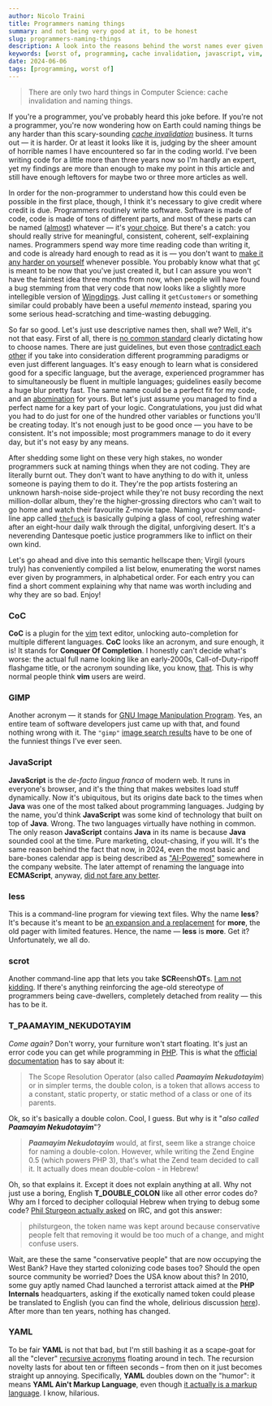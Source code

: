 ```yaml
---
author: Nicolo Traini
title: Programmers naming things
summary: and not being very good at it, to be honest
slug: programmers-naming-things
description: A look into the reasons behind the worst names ever given to something by programmers.
keywords: [worst of, programming, cache invalidation, javascript, vim, php]
date: 2024-06-06
tags: [programming, worst of]
---
```


> There are only two hard things in Computer Science: cache invalidation and naming things.

If you're a programmer, you've probably heard this joke before. If you're not a programmer, you're now
 wondering how on Earth could naming things be any harder than this scary-sounding
 _[cache invalidation](https://www.reddit.com/media?url=https%3A%2F%2Fi.redd.it%2Fmalf7gt4qdj21.jpg "comic strip on Reddit")_
 business. It turns out — it is harder. Or at least it looks like it is, judging by the sheer amount
 of horrible names I have encountered so far in the coding world. I've been writing code for a little
 more than three years now so I'm hardly an expert, yet my findings are more than enough to make my
 point in this article and still have enough leftovers for maybe two or three more articles as well.

In order for the non-programmer to understand how this could even be possible in the first place,
though, I think it's necessary to give credit where credit is due. Programmers routinely write software.
Software is made of code, code is made of tons of different parts, and most of these parts can be named
([almost](https://github.com/AnanthaRajuC/Reserved-Key-Words-list-of-various-programming-languages "'Reserved Keywords list of various programming languages' on GitHub"))
whatever — it's [your choice](https://www.youtube.com/watch?v=ozYaB5WrD_0 "'It's your choice.flv' on YouTube").
But there's a catch: you should really strive for meaningful, consistent, coherent, self-explaining names.
Programmers spend way more time reading code than writing it, and code is already hard enough to read as it is ­—
you don't want to [make it any harder on yourself](https://www.youtube.com/watch?v=mSUNnCwj1WY "'programming war crimes' on YouTube")
whenever possible. You probably know what that `gC` is meant to be now that you've just created it, but I
can assure you won't have the faintest idea three months from now, when people will have found a bug stemming
from that very code that now looks like a slightly more intellegible version of
[Wingdings](https://lingojam.com/WingdingsTranslator "Wingdings Translator").
Just calling it `getCustomers` or something similar could probably have been a useful _memento_ instead,
sparing you some serious head-scratching and time-wasting debugging.

So far so good. Let's just use descriptive names then, shall we? Well, it's not that easy.
First of all, there is [no common standard](https://xkcd.com/927/ "comic strip on xkcd.com")
clearly dictating how to choose names. There are just guidelines, but even those
[contradict each other](https://blog.ploeh.dk/2015/08/17/when-x-y-and-z-are-great-variable-names/)
if you take into consideration different programming paradigms or even just different languages.
It's easy enough to learn what is considered good for a specific language, but the average, experienced
programmer has to simultaneously be fluent in multiple languages; guidelines easily become a huge
blur pretty fast. The same name could be a perfect fit for my code, and an
[abomination](https://x.com/jamesiry/status/598547781515485184 "functional programmers on Twitter")
for yours. But let's just assume you managed to find a perfect name for a key part of your logic.
Congratulations, you just did what you had to do just for one of the hundred other variables or
functions you'll be creating today. It's not enough just to be good once — you have to be consistent.
It's not impossible; most programmers manage to do it every day, but it's not easy by any means.

After shedding some light on these very high stakes, no wonder programmers suck at naming things
when they are not coding. They are literally burnt out. They don't want to have anything to do with it,
unless someone is paying them to do it. They're the pop artists fostering an unknown harsh-noise
side-project while they're not busy recording the next million-dollar album, they're the
higher-grossing directors who can't wait to go home and watch their favourite Z-movie tape.
Naming your command-line app called
[`thefuck`](https://github.com/nvbn/thefuck "'thefuck' on GitHub")
is basically gulping a glass of cool, refreshing water after an eight-hour daily walk through
the digital, unforgiving desert. It's a neverending Dantesque poetic justice programmers
like to inflict on their own kind.

Let's go ahead and dive into this semantic hellscape then; Virgil (yours truly) has conveniently compiled
a list below, enumerating the worst names ever given by programmers, in alphabetical order.
For each entry you can find a short comment explaining why that name was worth including
and why they are so bad. Enjoy!

### CoC

**CoC** is a plugin for the [vim](https://www.vim.org/ "vim homepage") text editor, unlocking
auto-completion for multiple different languages. **CoC** looks like an acronym, and sure enough,
it is! It stands for **Conquer Of Completion**. I honestly can't decide what's worse: the actual
full name looking like an early-2000s, Call-of-Duty-ripoff flashgame title, or the acronym
sounding like, you know,
[that](https://www.youtube.com/watch?v=YA8l2POQ1No "'The Office - Cock' on YouTube").
This is why normal people think **vim** users are weird.

### GIMP

Another acronym — it stands for [GNU Image Manipulation Program](https://www.gimp.org/ "GIMP home page").
Yes, an entire team of software developers just came up with that, and found nothing wrong with it.
The `"gimp"`
[image search results](https://www.google.com/search?sca_esv=4ce04de13f7e18f6&sca_upv=1&q=gimp&uds=ADvngMhiT0nRpSjbJPjWq9wKOmhO5M4yafYUActcLRzkXct9ifp40-rxmQDurT4o_qJO4V3T5MshTn0O_bZSLo7HXdcOc6LAT2IqKsXjVfSPsxsu-N6WMLQuKar-rCQlGC49VlMvphVrtq7uop9ygsYs1Q0zr_y6dfe7iShjdtTCbepAd1FBUYXdZQ-YfhbK3MwRbv0mV2YNjg2-0eLJnSVX9gUHqHoGfSav-qGa6vOn9t-QnOr-9aW6yEvCJJyzXBKlpOJl7L9-iMAom-w7OW_CPb0QCOcSzw&udm=2&prmd=ivnmbtz&sa=X&ved=2ahUKEwjFpp7s08mGAxWNgP0HHZ9JMgIQtKgLegQIFBAB&biw=1488&bih=624&dpr=1.25 "'gimp' Google image search results")
have to be one of the funniest things I've ever seen.

### JavaScript

**JavaScript** is the _de-facto lingua franca_ of modern web. It runs in everyone's browser,
and it's the thing that makes websites load stuff dynamically. Now it's ubiquitous, but its
origins date back to the times when **Java** was one of the most talked about programming
languages. Judging by the name, you'd think **JavaScript** was some kind of technology that
built on top of **Java**. Wrong. The two languages virtually have nothing in common. The only
reason **JavaScript** contains **Java** in its name is because **Java** sounded cool at the
time. Pure marketing, clout-chasing, if you will. It's the same reason behind the fact that
now, in 2024, even the most basic and bare-bones calendar app is being described as
["AI-Powered"](https://www.scaruffi.com/singular/sin00.html "Intelligence is not Artificial, introduction")
somewhere in the company website. The later attempt of renaming the language into **ECMAScript**,
anyway, [did not fare any better](https://james-iry.blogspot.com/2009/05/brief-incomplete-and-mostly-wrong.html#:~:text=1995%20%2D%20Brendan%20Eich,is%20renamed%20ECMAScript. "A brief, incomplete, and mostly wrong history of programming languages").

### less

This is a command-line program for viewing text files. Why the name **less**? It's because it's
meant to be [an expansion and a replacement](https://man7.org/linux/man-pages/man1/less.1.html "'less' Linux manual page")
for **more**, the old pager with limited features.  Hence, the name — **less** is **more**. Get it? Unfortunately, we all do.

### scrot

Another command-line app that lets you take **SCR**eensh**OT**s.
[I am not kidding](https://man.archlinux.org/man/scrot.1 "'scrot' manual page").
If there's anything reinforcing the age-old stereotype of programmers being cave-dwellers,
completely detached from reality — this has to be it.

### T_PAAMAYIM_NEKUDOTAYIM

_Come again?_ Don't worry, your furniture won't start floating. It's just an error code you can get while programming in
[PHP](https://phpsadness.com/sad/1 "Unexpected T_PAAMAYIM_NEKUDOTAYIM").
This is what the
[official documentation](https://www.php.net/manual/en/language.oop5.paamayim-nekudotayim.php "Scope Resolution Operator (::)")
has to say about it:

> The Scope Resolution Operator (also called _**Paamayim Nekudotayim**_) or in simpler terms,
> the double colon, is a token that allows access to a constant, static property, or static method
> of a class or one of its parents.

Ok, so it's basically a double colon. Cool, I guess. But why is it "_also called **Paamayim Nekudotayim**_"?

> _**Paamayim Nekudotayim**_ would, at first, seem like a strange choice for naming a double-colon.
> However, while writing the Zend Engine 0.5 (which powers PHP 3), that's what the Zend team
> decided to call it. It actually does mean double-colon - in Hebrew!

Oh, so that explains it. Except it does not explain anything at all. Why not just use a boring, English
**T_DOUBLE_COLON** like all other error codes do? Why am I forced to decipher colloquial Hebrew when trying
to debug some code?
[Phil Sturgeon actually asked](https://philsturgeon.com/wtf-is-t-paamayim-nekudotayim/ "WTF is T_PAAMAYIM_NEKUDOTAYIM")
on IRC, and got this answer:

> philsturgeon, the token name was kept around because conservative people felt that removing
> it would be too much of a change, and might confuse users.

Wait, are these the same "conservative people" that are now occupying the West Bank? Have they started colonizing
code bases too? Should the open source community be worried? Does the USA know about this? In 2010, some guy
aptly named Chad launched a terrorist attack aimed at the **PHP Internals** headquarters, asking if the
exotically named token could please be translated to English (you can find the whole, delirious discussion
[here](https://web.archive.org/web/20221209141424/https://grokbase.com/t/php/php-internals/10ayegjgg4/rename-t-paamayim-nekudotayim-to-t-double-colon/10ay7h1f2a "[PHP-INTERNALS] rename T_PAAMAYIM_NEKUDOTAYIM to T_DOUBLE_COLON")).
After more than ten years, nothing has changed.

### YAML

To be fair **YAML** is not that bad, but I'm still bashing it as a scape-goat for all the "clever"
[recursive acronyms](https://www.techopedia.com/definition/21636/recursive-acronym "Recursive Acronym definition on Techopedia")
floating around in tech. The recursion novelty lasts for about ten or fifteen seconds – from then on it
just becomes straight up annoying. Specifically, **YAML** doubles down on the "humor": it means
**YAML Ain't Markup Language**, even though
[it actually is a markup language](https://www.redhat.com/en/topics/automation/what-is-yaml "'What is YAML?' on Red Hat").
I know, hilarious.
